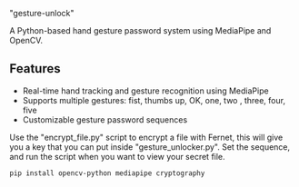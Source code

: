 "gesture-unlock"

A Python-based hand gesture password system using MediaPipe and OpenCV. 

## Features

- Real-time hand tracking and gesture recognition using MediaPipe  
- Supports multiple gestures: fist, thumbs up, OK, one, two , three, four, five  
- Customizable gesture password sequences  

Use the "encrypt_file.py" script to encrypt a file with Fernet, this will give you a key that you can put inside "gesture_unlocker.py". Set the sequence, and run the script when you want to view your secret file.

```bash
pip install opencv-python mediapipe cryptography
